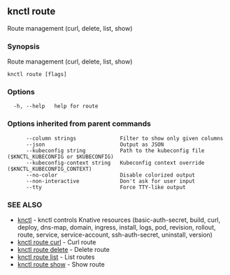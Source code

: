 ## knctl route

Route management (curl, delete, list, show)

### Synopsis

Route management (curl, delete, list, show)

```
knctl route [flags]
```

### Options

```
  -h, --help   help for route
```

### Options inherited from parent commands

```
      --column strings              Filter to show only given columns
      --json                        Output as JSON
      --kubeconfig string           Path to the kubeconfig file ($KNCTL_KUBECONFIG or $KUBECONFIG)
      --kubeconfig-context string   Kubeconfig context override ($KNCTL_KUBECONFIG_CONTEXT)
      --no-color                    Disable colorized output
      --non-interactive             Don't ask for user input
      --tty                         Force TTY-like output
```

### SEE ALSO

* [knctl](knctl.md)	 - knctl controls Knative resources (basic-auth-secret, build, curl, deploy, dns-map, domain, ingress, install, logs, pod, revision, rollout, route, service, service-account, ssh-auth-secret, uninstall, version)
* [knctl route curl](knctl_route_curl.md)	 - Curl route
* [knctl route delete](knctl_route_delete.md)	 - Delete route
* [knctl route list](knctl_route_list.md)	 - List routes
* [knctl route show](knctl_route_show.md)	 - Show route

